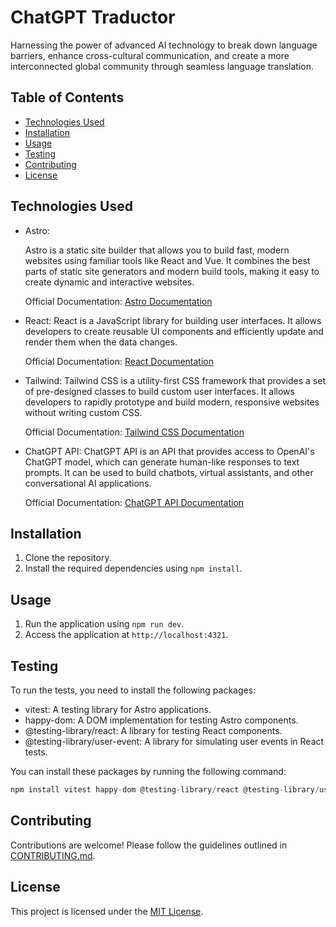 # ChatGPT Traductor

Harnessing the power of advanced AI technology to break down language barriers, enhance cross-cultural communication, and create a more interconnected global community through seamless language translation.

## Table of Contents

- [Technologies Used](#technologies-used)
- [Installation](#installation)
- [Usage](#usage)
- [Testing](#testing)
- [Contributing](#contributing)
- [License](#license)

## Technologies Used

- Astro: 

    Astro is a static site builder that allows you to build fast, modern websites using familiar tools like React and Vue. It combines the best parts of static site generators and modern build tools, making it easy to create dynamic and interactive websites.

    Official Documentation: [Astro Documentation](https://docs.astro.build/)
 
- React: 
    React is a JavaScript library for building user interfaces. It allows developers to create reusable UI components and efficiently update and render them when the data changes.

    Official Documentation: [React Documentation](https://reactjs.org/)

- Tailwind: 
    Tailwind CSS is a utility-first CSS framework that provides a set of pre-designed classes to build custom user interfaces. It allows developers to rapidly prototype and build modern, responsive websites without writing custom CSS.

    Official Documentation: [Tailwind CSS Documentation](https://tailwindcss.com/)

- ChatGPT API: 
    ChatGPT API is an API that provides access to OpenAI's ChatGPT model, which can generate human-like responses to text prompts. It can be used to build chatbots, virtual assistants, and other conversational AI applications.

    Official Documentation: [ChatGPT API Documentation](https://docs.openai.com/api/)

## Installation

1. Clone the repository.
2. Install the required dependencies using `npm install`.

## Usage

1. Run the application using `npm run dev`.
2. Access the application at `http://localhost:4321`.

## Testing

To run the tests, you need to install the following packages:

- vitest: A testing library for Astro applications.
- happy-dom: A DOM implementation for testing Astro components.
- @testing-library/react: A library for testing React components.
- @testing-library/user-event: A library for simulating user events in React tests.

You can install these packages by running the following command:

```javascript
npm install vitest happy-dom @testing-library/react @testing-library/user-event -D
````

## Contributing

Contributions are welcome! Please follow the guidelines outlined in [CONTRIBUTING.md](CONTRIBUTING.md).

## License

This project is licensed under the [MIT License](LICENSE).
